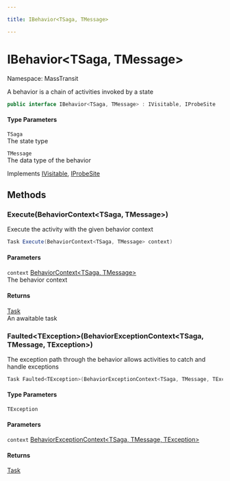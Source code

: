 ```yaml
---

title: IBehavior<TSaga, TMessage>

---
```


# IBehavior\<TSaga, TMessage\>

Namespace: MassTransit

A behavior is a chain of activities invoked by a state

```csharp
public interface IBehavior<TSaga, TMessage> : IVisitable, IProbeSite
```

#### Type Parameters

`TSaga`<br/>
The state type

`TMessage`<br/>
The data type of the behavior

Implements [IVisitable](../masstransit/ivisitable), [IProbeSite](../masstransit/iprobesite)

## Methods

### **Execute(BehaviorContext\<TSaga, TMessage\>)**

Execute the activity with the given behavior context

```csharp
Task Execute(BehaviorContext<TSaga, TMessage> context)
```

#### Parameters

`context` [BehaviorContext\<TSaga, TMessage\>](../masstransit/behaviorcontext-2)<br/>
The behavior context

#### Returns

[Task](https://learn.microsoft.com/en-us/dotnet/api/system.threading.tasks.task)<br/>
An awaitable task

### **Faulted\<TException\>(BehaviorExceptionContext\<TSaga, TMessage, TException\>)**

The exception path through the behavior allows activities to catch and handle exceptions

```csharp
Task Faulted<TException>(BehaviorExceptionContext<TSaga, TMessage, TException> context)
```

#### Type Parameters

`TException`<br/>

#### Parameters

`context` [BehaviorExceptionContext\<TSaga, TMessage, TException\>](../masstransit/behaviorexceptioncontext-3)<br/>

#### Returns

[Task](https://learn.microsoft.com/en-us/dotnet/api/system.threading.tasks.task)<br/>
